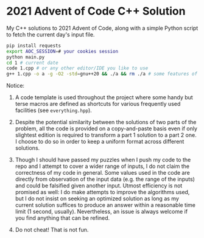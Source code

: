 # 2021 Advent of Code C++ Solution

My C++ solutions to 2021 Advent of Code, along with a simple Python script to fetch the current day's input file.

```bash
pip install requests
export AOC_SESSION=# your cookies session
python main.py
cd 1 # current date
code 1.cpp # or any other editor/IDE you like to use
g++ 1.cpp -o a -g -O2 -std=gnu++20 && ./a && rm ./a # some features of C++20 are used
```

Notice:

1. A code template is used throughout the project where some handy but terse macros are defined as shortcuts for various frequently used facilities (see `everything.hpp`).

2. Despite the potential similarity between the solutions of two parts of the problem, all the code is provided on a copy-and-paste basis even if only slightest edition is required to transform a part 1 solution to a part 2 one. I choose to do so in order to keep a uniform format across different solutions.

3. Though I should have passed my puzzles when I push my code to the repo and I attempt to cover a wider range of inputs, I do not claim the correctness of my code in general. Some values used in the code are directly from observation of the input data (e.g. the range of the inputs) and could be falsified given another input. Utmost efficiency is not promised as well: I do make attempts to improve the algorithms used, but I do not insist on seeking an optimized solution as long as my current solution suffices to produce an answer within a reasonable time limit (1 second, usually). Nevertheless, an issue is always welcome if you find anything that can be refined.

4. Do not cheat! That is not fun.

